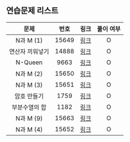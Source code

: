 ## 연습문제 리스트
|문제|번호|링크|풀이 여부|
|:---:|:---:|:---:|:---:|
|N과 M (1)|15649|[링크](http://boj.kr/15649)|O|
|연산자 끼워넣기|14888|[링크](http://boj.kr/14888)|O|
|N-Queen|9663|[링크](http://boj.kr/9663)|O|
|N과 M (2)|15650|[링크](http://boj.kr/15650)|O|
|N과 M (3)|15651|[링크](http://boj.kr/15651)|O|
|암호 만들기|1759|[링크](http://boj.kr/1759)|O|
|부분수열의 합|1182|[링크](http://boj.kr/1182)|O|
|N과 M (9)|15663|[링크](http://boj.kr/15663)|O|
|N과 M (4)|15652|[링크](http://boj.kr/15652)|O|
